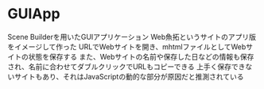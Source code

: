 # GUIApp
Scene Builderを用いたGUIアプリケーション
Web魚拓というサイトのアプリ版をイメージして作った
URLでWebサイトを開き、mhtmlファイルとしてWebサイトの状態を保存する
また、Webサイトの名前や保存した日などの情報も保存され、名前に合わせてダブルクリックでURLもコピーできる
上手く保存できないサイトもあり、それはJavaScriptの動的な部分が原因だと推測されている
